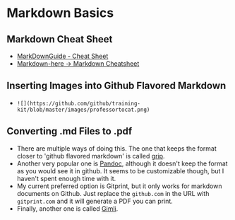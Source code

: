 # Markdown Basics

## Markdown Cheat Sheet
* [MarkDownGuide - Cheat Sheet](https://www.markdownguide.org/cheat-sheet)
* [Markdown-here -> Markdown Cheatsheet](https://github.com/adam-p/markdown-here/wiki/Markdown-Cheatsheet)


## Inserting Images into Github Flavored Markdown
* `![](https://github.com/github/training-kit/blob/master/images/professortocat.png)`

## Converting .md Files to .pdf
* There are multiple ways of doing this. The one that keeps the format closer to 'github flavored markdown' is called [grip](https://github.com/joeyespo/grip).
* Another very popular one is [Pandoc](http://pandoc.org/README.html), although it doesn't keep the format as you would see it in github. It seems to be customizable though, but I haven't spent enough time with it.
* My current preferred option is Gitprint, but it only works for markdown documents on Github. Just replace the `github.com` in the URL with `gitprint.com` and it will generate a PDF you can print.
* Finally, another one is called [Gimli](https://github.com/walle/gimli).
